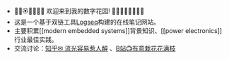 - 🌺🌺🏵🌹🌺🌺🌻 欢迎来到我的数字花园!  🌻🌺🌺💮🌺🌺🌷🌺
- 这是一个基于双链工具[Logseq](https://logseq.com/)构建的在线笔记网站。
- 主要积累[[modern embedded systems]]背景知识、[[power electronics]]行业最佳实践。
- 交流讨论：[知乎✉ 流光容易惹人醉](https://www.zhihu.com/people/sjtuhj)   、[B站📺️有意栽花花满枝](https://space.bilibili.com/76998877)